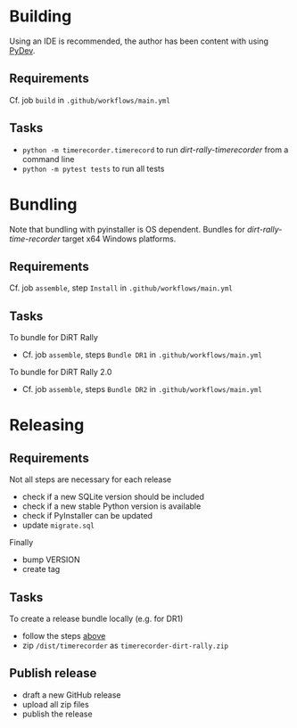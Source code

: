 # Building

Using an IDE is recommended, the author has been content with using [PyDev](https://www.pydev.org/). 

## Requirements
Cf. job `build` in `.github/workflows/main.yml`

## Tasks
- `python -m timerecorder.timerecord` to run *dirt-rally-timerecorder* from a command line
- `python -m pytest tests` to run all tests

# Bundling

Note that bundling with pyinstaller is OS dependent. Bundles for *dirt-rally-time-recorder* target x64 Windows platforms. 

## Requirements
Cf. job `assemble`, step `Install` in `.github/workflows/main.yml`

## Tasks

To bundle for DiRT Rally
* Cf. job `assemble`, steps `Bundle DR1` in `.github/workflows/main.yml`

To bundle for DiRT Rally 2.0
* Cf. job `assemble`, steps `Bundle DR2` in `.github/workflows/main.yml`

# Releasing

## Requirements
Not all steps are necessary for each release
- check if a new SQLite version should be included
- check if a new stable Python version is available
- check if PyInstaller can be updated
- update `migrate.sql`

Finally
- bump VERSION
- create tag

## Tasks

To create a release bundle locally (e.g. for DR1)
- follow the steps [above](#bundling)
- zip `/dist/timerecorder` as `timerecorder-dirt-rally.zip`

## Publish release
- draft a new GitHub release
- upload all zip files
- publish the release

